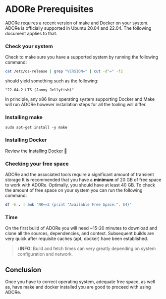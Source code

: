 # ADORe Prerequisites
ADORe requires a recent version of make and Docker on your system. ADORe is
officially supported in Ubuntu 20.04 and 22.04. The following document applies to
that.

### Check your system
Check to make sure you have a supported system by running the following command:
```bash
cat /etc/os-release | grep "VERSION=" | cut -d"=" -f2
```
should yield something such as the following:
```text
"22.04.2 LTS (Jammy Jellyfish)"
```

In principle, any x86 linux operating system supporting Docker and Make will run
ADORe however installation steps for all the tooling will differ. 

### Installing make
```
sudo apt-get install -y make
```

### Installing Docker
Review the [Installing Docker 🔗](installing_docker.md) 

### Checking your free space
ADORe and the associated tools require a significant amount of transient storage
It is recommended that you have a **minimum** of 20 GB of free space to work with
ADORe. Optimally, you should have at least 40 GB. To check the amount of free
space on your system you can run the following command:
```bash
df -h . | awk 'NR==2 {print "Available Free Space:", $4}'
```

### Time
On the first build of ADORe you will need ~15-20 minutes to download and clone 
all the sources, dependencies, and context.  Subsequent builds are very quick 
after requisite caches (apt, docker) have been established.

> **ℹ️ INFO:**
> Build and fetch times can very greatly depending on system configuration and
> network.


## Conclusion
Once you have to correct operating system, adequate free space, as well as, have make and docker
installed you are good to proceed with using ADORe. 
